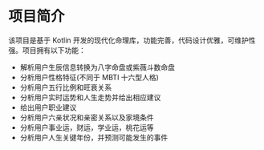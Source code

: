# 项目简介
该项目是基于 Kotlin 开发的现代化命理库，功能完善，代码设计优雅，可维护性强。项目拥有以下功能：
- 解析用户生辰信息转换为八字命盘或紫薇斗数命盘
- 分析用户性格特征(不同于 MBTI 十六型人格)
- 分析用户五行比例和旺衰关系
- 分析用户实时运势和人生走势并给出相应建议
- 给出用户职业建议
- 分析用户六亲状况和亲密关系以及家境条件
- 分析用户事业运，财运，学业运，桃花运等
- 分析用户人生关键年份，并预测可能发生的事件